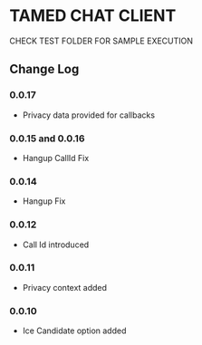 # TAMED CHAT CLIENT

CHECK TEST FOLDER FOR SAMPLE EXECUTION

## Change Log

### 0.0.17
- Privacy data provided for callbacks

### 0.0.15 and 0.0.16
- Hangup CallId Fix

### 0.0.14
- Hangup Fix

### 0.0.12
- Call Id introduced

### 0.0.11
- Privacy context added

### 0.0.10
- Ice Candidate option added